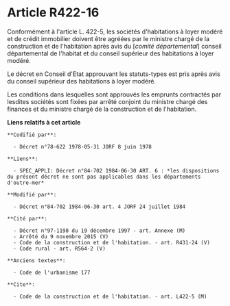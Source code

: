 # Article R422-16

Conformément à l'article L. 422-5, les sociétés d'habitations à loyer modéré et de crédit immobilier doivent être agréées par
le ministre chargé de la construction et de l'habitation après avis du [*comité départemental*] conseil départemental de
l'habitat et du conseil supérieur des habitations à loyer modéré.

Le décret en Conseil d'Etat approuvant les statuts-types est pris après avis du conseil supérieur des habitations à loyer
modéré.

Les conditions dans lesquelles sont approuvés les emprunts contractés par lesdites sociétés sont fixées par arrêté conjoint
du ministre chargé des finances et du ministre chargé de la construction et de l'habitation.

**Liens relatifs à cet article**

	**Codifié par**:

	  - Décret n°78-622 1978-05-31 JORF 8 juin 1978

	**Liens**:

	  - SPEC_APPLI: Décret n°84-702 1984-06-30 ART. 6 : *les dispositions du présent décret ne sont pas applicables dans les départements d'outre-mer*

	**Modifié par**:

	  - Décret n°84-702 1984-06-30 art. 4 JORF 24 juillet 1984

	**Cité par**:

	  - Décret n°97-1198 du 19 décembre 1997 - art. Annexe (M)
	  - Arrêté du 9 novembre 2015 (V)
	  - Code de la construction et de l'habitation. - art. R431-24 (V)
	  - Code rural - art. R564-2 (V)

	**Anciens textes**:

	  - Code de l'urbanisme 177

	**Cite**:

	  - Code de la construction et de l'habitation. - art. L422-5 (M)
